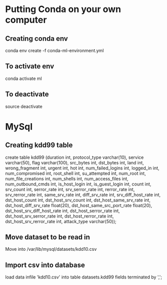 # Putting Conda on your own computer

## Creating conda env
conda env create -f conda-ml-environment.yml

## To activate env
conda activate ml

## To deactivate 
source deactivate 



# MySql

## Creating kdd99 table
create table kdd99 (duration int, protocol_type varchar(10), service varchar(50), flag varchar(100), src_bytes int, dst_bytes int, land int, wrong_fragment int, urgent int, hot int, num_failed_logins int, logged_in int, num_compromised int, root_shell int, su_attempted int, num_root int, num_file_creations int, num_shells int, num_access_files int, num_outbound_cmds int, is_host_login int, is_guest_login int, count int, srv_count int, serror_rate int, srv_serror_rate int, rerror_rate int, srv_rerror_rate int, same_srv_rate int, diff_srv_rate int, srv_diff_host_rate int, dst_host_count int, dst_host_srv_count int, dst_host_same_srv_rate int, dst_host_diff_srv_rate float(20), dst_host_same_src_port_rate float(20), dst_host_srv_diff_host_rate int, dst_host_serror_rate int, dst_host_srv_serror_rate int, dst_host_rerror_rate int, dst_host_srv_rerror_rate int, attack_type varchar(50));

## Move dataset to be read in
Move into /var/lib/mysql/datasets/kdd10.csv

## Import csv into database
load data infile 'kdd10.csv' into table datasets.kdd99 fields terminated by ',';

